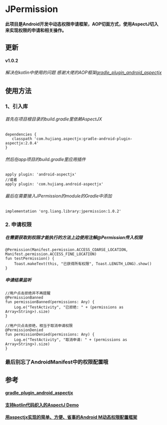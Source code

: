 # JPermission

#### 此项目是Android开发中动态权限申请框架，AOP切面方式，使用AspectJ切入来实现权限的申请和相关操作。


## 更新

#### v1.0.2
###### 解决在kotlin中使用的问题 感谢大佬的AOP框架[gradle_plugin_android_aspectjx](https://github.com/HujiangTechnology/gradle_plugin_android_aspectjx)

## 使用方法
### 1、引入库
  ###### 首先在项目根目录的build.gradle里依赖AspectJX
```
dependencies {
   classpath 'com.hujiang.aspectjx:gradle-android-plugin-aspectjx:2.0.4'
}
```
###### 然后在app项目的build.gradle里应用插件
```
apply plugin: 'android-aspectjx'
//或者
apply plugin: 'com.hujiang.android-aspectjx'
```

###### 最后在需要接入JPermission的module的Gradle中添加
```
implementation 'org.liang.library:jpermission:1.0.2'
```


### 2. 申请权限

##### 在需要获取到权限才能执行的方法上边使用注解@Permission传入权限

```
@Permission(Manifest.permission.ACCESS_COARSE_LOCATION, Manifest.permission.ACCESS_FINE_LOCATION)
fun testPermission() {
    Toast.makeText(this, "已获得所有权限", Toast.LENGTH_LONG).show()
}
```
##### 申请结果监听
```
//用户点击拒绝并不再提醒
@PermissionBanned
fun permissionBanned(permissions: Any) {
    Log.e("TestActivity", "已拒绝: " + (permissions as Array<String>).size)
}

//用户只点击拒绝，相当于取消申请权限
@PermissionDenied
fun permissionDenied(permissions: Any) {
    Log.e("TestActivity", "取消申请: " + (permissions as Array<String>).size) 
}
```
### 最后别忘了AndroidManifest中的权限配置哦

## 参考
#### [gradle_plugin_android_aspectjx](https://github.com/HujiangTechnology/gradle_plugin_android_aspectjx)
#### [支持kotlin代码织入的AspectJ Demo](https://github.com/HujiangTechnology/AspectJX-Demo)
#### [用aspectjx实现的简单、方便、省事的Android M动态权限配置框架](https://github.com/firefly1126/android_permission_aspectjx)


